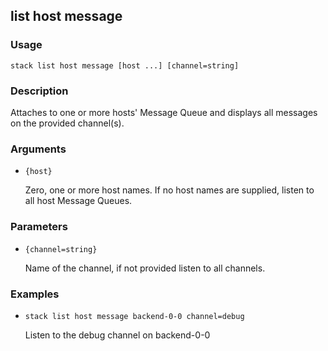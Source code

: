 ## list host message

### Usage

`stack list host message [host ...] [channel=string]`

### Description

Attaches to one or more hosts' Message Queue and displays
        all messages on the provided channel(s).

### Arguments

* `{host}`

   Zero, one or more host names. If no host names are supplied, listen
	to all host Message Queues.


### Parameters
* `{channel=string}`

   Name of the channel, if not provided listen to all channels.

### Examples

* `stack list host message backend-0-0 channel=debug`

   Listen to the debug channel on backend-0-0



